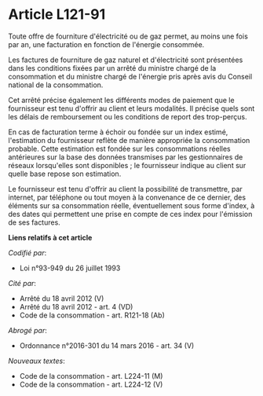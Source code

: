 # Article L121-91

Toute offre de fourniture d'électricité ou de gaz permet, au moins une fois par an, une facturation en fonction de l'énergie
consommée.

Les factures de fourniture de gaz naturel et d'électricité sont présentées dans les conditions fixées par un arrêté du
ministre chargé de la consommation et du ministre chargé de l'énergie pris après avis du Conseil national de la consommation.

Cet arrêté précise également les différents modes de paiement que le fournisseur est tenu d'offrir au client et leurs
modalités. Il précise quels sont les délais de remboursement ou les conditions de report des trop-perçus.

En cas de facturation terme à échoir ou fondée sur un index estimé, l'estimation du fournisseur reflète de manière appropriée
la consommation probable. Cette estimation est fondée sur les consommations réelles antérieures sur la base des données
transmises par les gestionnaires de réseaux lorsqu'elles sont disponibles ; le fournisseur indique au client sur quelle base
repose son estimation.

Le fournisseur est tenu d'offrir au client la possibilité de transmettre, par internet, par téléphone ou tout moyen à la
convenance de ce dernier, des éléments sur sa consommation réelle, éventuellement sous forme d'index, à des dates qui
permettent une prise en compte de ces index pour l'émission de ses factures.

**Liens relatifs à cet article**

_Codifié par_:

  - Loi n°93-949 du 26 juillet 1993

_Cité par_:

  - Arrêté du 18 avril 2012 (V)
  - Arrêté du 18 avril 2012 - art. 4 (VD)
  - Code de la consommation - art. R121-18 (Ab)

_Abrogé par_:

  - Ordonnance n°2016-301 du 14 mars 2016 - art. 34 (V)

_Nouveaux textes_:

  - Code de la consommation - art. L224-11 (M)
  - Code de la consommation - art. L224-12 (V)
